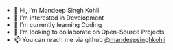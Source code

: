 - 👋 Hi, I’m Mandeep Singh Kohli
- 👀 I’m interested in Development
- 🌱 I’m currently learning Coding
- 💞️ I’m looking to collaborate on Open-Source Projects
- 📫 You can reach me via github [@mandeepsinghkohli](https://github.com/mandeepsinghkohli)

<!---
mandeepsinghkohli/mandeepsinghkohli is a ✨ special ✨ repository because its `README.md` (this file) appears on your GitHub profile.
You can click the Preview link to take a look at your changes.
--->
